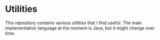 # Utilities

This repository contains various utilities that I find useful.
The main implementation language at the moment is Java, but it might change over time.
